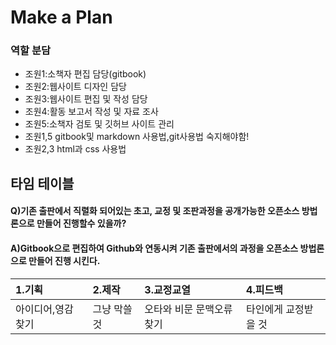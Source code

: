 # Make a Plan

### 역할 분담

* 조원1:소책자 편집 담당\(gitbook\) 
* 조원2:웹사이트 디자인 담당 
* 조원3:웹사이트 편집 및 작성 담당 
* 조원4:활동 보고서 작성 및 자료 조사
* 조원5:소책자 검토 및 깃허브 사이트 관리 
* 조원1,5 gitbook및 markdown 사용법,git사용법 숙지해야함! 
* 조원2,3 html과 css 사용법

## 타임 테이블

#### Q\)기존 출판에서 직렬화 되어있는 초고, 교정 및 조판과정을 공개가능한 오픈소스 방법론으로 만들어 진행할수 있을까?

####  A\)Gitbook으로  편집하여 Github와 연동시켜 기존 출판에서의 과정을 오픈소스 방법론으로 만들어 진행 시킨다.

| 1.기획 | 2.제작 | 3.교정교열 | 4.피드백 |
| :--- | :--- | :--- | :--- |
| 아이디어,영감 찾기 | 그냥 막쓸것 | 오타와 비문 문맥오류 찾기 | 타인에게 교정받을 것 |

